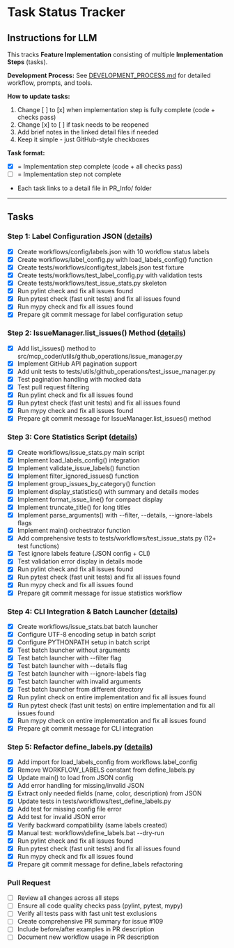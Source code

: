 # Task Status Tracker

## Instructions for LLM

This tracks **Feature Implementation** consisting of multiple **Implementation Steps** (tasks).

**Development Process:** See [DEVELOPMENT_PROCESS.md](./DEVELOPMENT_PROCESS.md) for detailed workflow, prompts, and tools.

**How to update tasks:**
1. Change [ ] to [x] when implementation step is fully complete (code + checks pass)
2. Change [x] to [ ] if task needs to be reopened
3. Add brief notes in the linked detail files if needed
4. Keep it simple - just GitHub-style checkboxes

**Task format:**
- [x] = Implementation step complete (code + all checks pass)
- [ ] = Implementation step not complete
- Each task links to a detail file in PR_Info/ folder

---

## Tasks

### Step 1: Label Configuration JSON ([details](steps/step_1.md))
- [x] Create workflows/config/labels.json with 10 workflow status labels
- [x] Create workflows/label_config.py with load_labels_config() function
- [x] Create tests/workflows/config/test_labels.json test fixture
- [x] Create tests/workflows/test_label_config.py with validation tests
- [x] Create tests/workflows/test_issue_stats.py skeleton
- [x] Run pylint check and fix all issues found
- [x] Run pytest check (fast unit tests) and fix all issues found
- [x] Run mypy check and fix all issues found
- [x] Prepare git commit message for label configuration setup

### Step 2: IssueManager.list_issues() Method ([details](steps/step_2.md))
- [x] Add list_issues() method to src/mcp_coder/utils/github_operations/issue_manager.py
- [x] Implement GitHub API pagination support
- [x] Add unit tests to tests/utils/github_operations/test_issue_manager.py
- [x] Test pagination handling with mocked data
- [x] Test pull request filtering
- [x] Run pylint check and fix all issues found
- [x] Run pytest check (fast unit tests) and fix all issues found
- [x] Run mypy check and fix all issues found
- [x] Prepare git commit message for IssueManager.list_issues() method

### Step 3: Core Statistics Script ([details](steps/step_3.md))
- [x] Create workflows/issue_stats.py main script
- [x] Implement load_labels_config() integration
- [x] Implement validate_issue_labels() function
- [x] Implement filter_ignored_issues() function
- [x] Implement group_issues_by_category() function
- [x] Implement display_statistics() with summary and details modes
- [x] Implement format_issue_line() for compact display
- [x] Implement truncate_title() for long titles
- [x] Implement parse_arguments() with --filter, --details, --ignore-labels flags
- [x] Implement main() orchestrator function
- [x] Add comprehensive tests to tests/workflows/test_issue_stats.py (12+ test functions)
- [x] Test ignore labels feature (JSON config + CLI)
- [x] Test validation error display in details mode
- [x] Run pylint check and fix all issues found
- [x] Run pytest check (fast unit tests) and fix all issues found
- [x] Run mypy check and fix all issues found
- [x] Prepare git commit message for issue statistics workflow

### Step 4: CLI Integration & Batch Launcher ([details](steps/step_4.md))
- [x] Create workflows/issue_stats.bat batch launcher
- [x] Configure UTF-8 encoding setup in batch script
- [x] Configure PYTHONPATH setup in batch script
- [x] Test batch launcher without arguments
- [x] Test batch launcher with --filter flag
- [x] Test batch launcher with --details flag
- [x] Test batch launcher with --ignore-labels flag
- [x] Test batch launcher with invalid arguments
- [x] Test batch launcher from different directory
- [x] Run pylint check on entire implementation and fix all issues found
- [x] Run pytest check (fast unit tests) on entire implementation and fix all issues found
- [x] Run mypy check on entire implementation and fix all issues found
- [x] Prepare git commit message for CLI integration

### Step 5: Refactor define_labels.py ([details](steps/step_5.md))
- [x] Add import for load_labels_config from workflows.label_config
- [x] Remove WORKFLOW_LABELS constant from define_labels.py
- [x] Update main() to load from JSON config
- [x] Add error handling for missing/invalid JSON
- [x] Extract only needed fields (name, color, description) from JSON
- [x] Update tests in tests/workflows/test_define_labels.py
- [x] Add test for missing config file error
- [x] Add test for invalid JSON error
- [x] Verify backward compatibility (same labels created)
- [x] Manual test: workflows\define_labels.bat --dry-run
- [x] Run pylint check and fix all issues found
- [x] Run pytest check (fast unit tests) and fix all issues found
- [x] Run mypy check and fix all issues found
- [x] Prepare git commit message for define_labels refactoring

### Pull Request
- [ ] Review all changes across all steps
- [ ] Ensure all code quality checks pass (pylint, pytest, mypy)
- [ ] Verify all tests pass with fast unit test exclusions
- [ ] Create comprehensive PR summary for issue #109
- [ ] Include before/after examples in PR description
- [ ] Document new workflow usage in PR description
